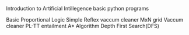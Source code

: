 Introduction to Artificial Intillegence basic python programs


Basic Proportional Logic
Simple Reflex vaccum cleaner
MxN grid Vaccum cleaner
PL-TT entailment
A* Algorithm
Depth First Search(DFS)
